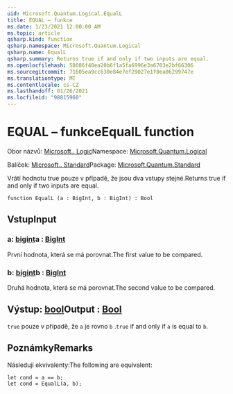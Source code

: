 ```yaml
---
uid: Microsoft.Quantum.Logical.EqualL
title: EQUAL – funkce
ms.date: 1/23/2021 12:00:00 AM
ms.topic: article
qsharp.kind: function
qsharp.namespace: Microsoft.Quantum.Logical
qsharp.name: EqualL
qsharp.summary: Returns true if and only if two inputs are equal.
ms.openlocfilehash: 58086f40ea20b6f1a5fa6996e3a6703e2bf66306
ms.sourcegitcommit: 71605ea9cc630e84e7ef29027e1f0ea06299747e
ms.translationtype: MT
ms.contentlocale: cs-CZ
ms.lasthandoff: 01/26/2021
ms.locfileid: "98815960"
---
```

# <a name="equall-function"></a><span data-ttu-id="23e52-102">EQUAL – funkce</span><span class="sxs-lookup"><span data-stu-id="23e52-102">EqualL function</span></span>

<span data-ttu-id="23e52-103">Obor názvů: [Microsoft.. Logic](xref:Microsoft.Quantum.Logical)</span><span class="sxs-lookup"><span data-stu-id="23e52-103">Namespace: [Microsoft.Quantum.Logical](xref:Microsoft.Quantum.Logical)</span></span>

<span data-ttu-id="23e52-104">Balíček: [Microsoft.. Standard](https://nuget.org/packages/Microsoft.Quantum.Standard)</span><span class="sxs-lookup"><span data-stu-id="23e52-104">Package: [Microsoft.Quantum.Standard](https://nuget.org/packages/Microsoft.Quantum.Standard)</span></span>


<span data-ttu-id="23e52-105">Vrátí hodnotu true pouze v případě, že jsou dva vstupy stejné.</span><span class="sxs-lookup"><span data-stu-id="23e52-105">Returns true if and only if two inputs are equal.</span></span>

```qsharp
function EqualL (a : BigInt, b : BigInt) : Bool
```


## <a name="input"></a><span data-ttu-id="23e52-106">Vstup</span><span class="sxs-lookup"><span data-stu-id="23e52-106">Input</span></span>

### <a name="a--bigint"></a><span data-ttu-id="23e52-107">a: [bigint](xref:microsoft.quantum.lang-ref.bigint)</span><span class="sxs-lookup"><span data-stu-id="23e52-107">a : [BigInt](xref:microsoft.quantum.lang-ref.bigint)</span></span>

<span data-ttu-id="23e52-108">První hodnota, která se má porovnat.</span><span class="sxs-lookup"><span data-stu-id="23e52-108">The first value to be compared.</span></span>


### <a name="b--bigint"></a><span data-ttu-id="23e52-109">b: [bigint](xref:microsoft.quantum.lang-ref.bigint)</span><span class="sxs-lookup"><span data-stu-id="23e52-109">b : [BigInt](xref:microsoft.quantum.lang-ref.bigint)</span></span>

<span data-ttu-id="23e52-110">Druhá hodnota, která se má porovnat.</span><span class="sxs-lookup"><span data-stu-id="23e52-110">The second value to be compared.</span></span>



## <a name="output--bool"></a><span data-ttu-id="23e52-111">Výstup: [bool](xref:microsoft.quantum.lang-ref.bool)</span><span class="sxs-lookup"><span data-stu-id="23e52-111">Output : [Bool](xref:microsoft.quantum.lang-ref.bool)</span></span>

<span data-ttu-id="23e52-112">`true` pouze v případě, že `a` je rovno `b` .</span><span class="sxs-lookup"><span data-stu-id="23e52-112">`true` if and only if `a` is equal to `b`.</span></span>

## <a name="remarks"></a><span data-ttu-id="23e52-113">Poznámky</span><span class="sxs-lookup"><span data-stu-id="23e52-113">Remarks</span></span>

<span data-ttu-id="23e52-114">Následují ekvivalenty:</span><span class="sxs-lookup"><span data-stu-id="23e52-114">The following are equivalent:</span></span>

```qsharp
let cond = a == b;
let cond = EqualL(a, b);
```